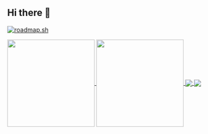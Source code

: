 ## Hi there 👋


[![roadmap.sh](https://roadmap.sh/card/wide/6770149470129741a8c419a1?variant=dark&roadmaps=python%2Cbackend%2Cgit-github%2Cdatastructures-and-algorithms)](https://roadmap.sh)


<a href="https://github.com/mustaphahaadi/github-readme-stats">
  <img height=200 align="center" src="https://github-readme-stats.vercel.app/api?username=mustaphahaadi" />
</a>
<a href="https://github.com/mustaphahaadi/convoychat">
  <img height=200 align="center" src="https://github-readme-stats.vercel.app/api/top-langs?username=mustaphahaadi&layout=compact&langs_count=8&card_width=320" />
</a>


<a href="https://github.com/mustaphahaadi/github-readme-stats">
  <img align="center" src="https://github-readme-stats.vercel.app/api/pin/?username=mustaphahaadi&repo=github-readme-stats" />
</a>
<a href="https://github.com/mustaphahaadi/convoychat">
  <img align="center" src="https://github-readme-stats.vercel.app/api/pin/?username=mustaphahaadi&repo=convoychat" />
</a>
